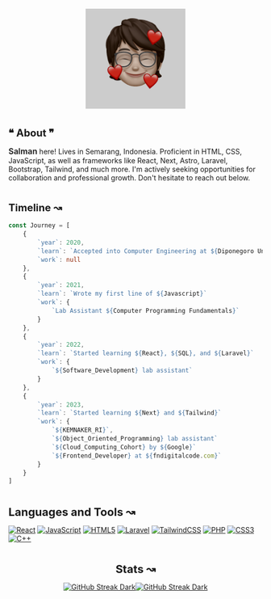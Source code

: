 <div align="center" style="background-image: url('./public/Header.png'); background-size: cover; filter: brightness(0.8); background-position: center;">
    <img align="center" src="./public/Bitmoji.png" alt="Bitmoji" style="margin: 12px; width: 198px">
</div>

<p align="left" style="margin-top: 24px; margin-bottom: 14px; font-weight: bold; font-size: 20px">❝ About ❞</p>

<p>
  <span style="font-weight: 600; font-size: 16px;">Salman</span> here! Lives in Semarang, Indonesia. Proficient in HTML, CSS, JavaScript, as well as frameworks like React, Next, Astro, Laravel, Bootstrap, Tailwind, and much more. I'm actively seeking opportunities for collaboration and professional growth. Don't hesitate to reach out below.
</p>

#

<p align="left" style="margin-bottom: 14px; font-weight: bold; font-size: 20px">Timeline ↝</p>

```typescript
const Journey = [
    {
        `year`: 2020,
        `learn`: `Accepted into Computer Engineering at ${Diponegoro University}`
        `work`: null
    },
    {
        `year`: 2021,
        `learn`: `Wrote my first line of ${Javascript}`
        `work`: {
            `Lab Assistant ${Computer Programming Fundamentals}`
        }
    },
    {
        `year`: 2022,
        `learn`: `Started learning ${React}, ${SQL}, and ${Laravel}`
        `work`: {
            `${Software_Development} lab assistant`
        }
    },
    {
        `year`: 2023,
        `learn`: `Started learning ${Next} and ${Tailwind}`
        `work`: {
            `${KEMNAKER_RI}`,
            `${Object_Oriented_Programming} lab assistant`
            `${Cloud_Computing_Cohort} by ${Google}`
            `${Frontend_Developer} at ${fndigitalcode.com}`
        }
    }
]
```

#

<p align="left" style="margin-bottom: 14px; font-weight: bold; font-size: 22px">Languages and Tools ↝</p>

[![React](https://img.shields.io/badge/react-%2320232a.svg?style=for-the-badge&logo=react&logoColor=%2361DAFB)]()
[![JavaScript](https://img.shields.io/badge/javascript-%23323330.svg?style=for-the-badge&logo=javascript&logoColor=%23F7DF1E)]()
[![HTML5](https://img.shields.io/badge/html5-%23E34F26.svg?style=for-the-badge&logo=html5&logoColor=white)]()
[![Laravel](https://img.shields.io/badge/laravel-%23FF2D20.svg?style=for-the-badge&logo=laravel&logoColor=white)]()
[![TailwindCSS](https://img.shields.io/badge/tailwindcss-%2338B2AC.svg?style=for-the-badge&logo=tailwind-css&logoColor=white)]()
[![PHP](https://img.shields.io/badge/php-%23777BB4.svg?style=for-the-badge&logo=php&logoColor=white)]()
[![CSS3](https://img.shields.io/badge/css3-%231572B6.svg?style=for-the-badge&logo=css3&logoColor=white)]()
[![C++](https://img.shields.io/badge/c++-%2300599C.svg?style=for-the-badge&logo=c%2B%2B&logoColor=white)]()

#

<p align="center" style="margin-bottom: 14px; font-weight: bold; font-size: 22px">Stats ↝</p>

<p style="display: flex; justify-content: center;">
<a href="https://git.io/streak-stats"><img src="https://github-readme-streak-stats.herokuapp.com?user=msafdev&theme=tokyonight#gh-dark-mode-only" alt="GitHub Streak Dark" /></a>
<a href="https://git.io/streak-stats"><img src="https://github-readme-streak-stats.herokuapp.com?user=msafdev&theme=default#gh-light-mode-only" alt="GitHub Streak Dark" /></a>
</p>